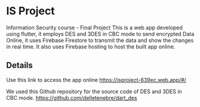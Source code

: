 # IS Project

Information Security course - Final Project
This is a web app developed using flutter, it employs DES and 3DES in CBC mode to send encrypted Data
Online, it uses Firebase Firestore to transmit the data and show the changes in real time.
It also uses Firebase hosting to host the built app online.

## Details

Use this link to access the app online
https://isproject-639ec.web.app/#/

We used this Github repository for the source code of DES and 3DES in CBC mode.
https://github.com/delletenebre/dart_des


